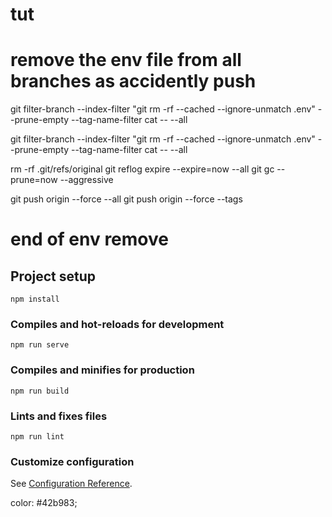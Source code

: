 # tut
# remove the env file from all branches as accidently push
git filter-branch --index-filter "git rm -rf --cached --ignore-unmatch .env" --prune-empty --tag-name-filter cat -- --all

git filter-branch --index-filter "git rm -rf --cached --ignore-unmatch .env" --prune-empty --tag-name-filter cat -- --all

rm -rf .git/refs/original
git reflog expire --expire=now --all
git gc --prune=now --aggressive

git push origin --force --all
git push origin --force --tags

# end of env remove

## Project setup
```
npm install
```

### Compiles and hot-reloads for development
```
npm run serve
```

### Compiles and minifies for production
```
npm run build
```

### Lints and fixes files
```
npm run lint
```

### Customize configuration
See [Configuration Reference](https://cli.vuejs.org/config/).



color: #42b983;



<template>
  <div id="app" :data-theme="isDarkMode ? 'dark' : 'light'">
    <!-- Navigation Bar -->
    <nav class="navbar">
      <div class="navbar-logo">
        <router-link to="/">TaskTracker</router-link>
      </div>
      <ul class="navbar-links">
        <li><router-link to="/">Home</router-link></li>
        <li v-if="!isLoggedIn"><router-link to="/signup">Signup</router-link></li>
        <li v-if="!isLoggedIn"><router-link to="/login">Login</router-link></li>
        <li v-if="isLoggedIn"><router-link to="/profile">Profile</router-link></li>
        <li v-if="isLoggedIn"><router-link to="/dashboard">Dashboard</router-link></li>
      </ul>
      <button class="theme-toggle" @click="toggleTheme">
        {{ isDarkMode ? '☀️ Light Mode' : '🌙 Dark Mode' }}
      </button>
      <button v-if="isLoggedIn" @click="logout">Logout</button>
    </nav>

    <router-view></router-view>
  </div>
</template>

<script>
export default {
  name: 'App',
  data() {
    return {
      isDarkMode: false,
      isLoggedIn: false, // Track login state
    };
  },
  mounted() {
    // Initialize theme and login status
    this.applyTheme();
    this.checkLoginStatus();

    // Listen for storage changes (login/logout)
    window.addEventListener('storage', this.checkLoginStatus);
  },
  methods: {
    checkLoginStatus() {
      const token = localStorage.getItem('token');
      this.isLoggedIn = !!token; // Update login state
      console.log('Login status updated:', this.isLoggedIn);
    },
    toggleTheme() {
      this.isDarkMode = !this.isDarkMode;
      this.applyTheme();
    },
    applyTheme() {
      const savedTheme = localStorage.getItem('theme');
      this.isDarkMode = savedTheme === 'dark';
      document.documentElement.setAttribute('data-theme', this.isDarkMode ? 'dark' : 'light');
    },
    logout() {
        // Clear token and redirect to login
        localStorage.removeItem("token");
        window.dispatchEvent(new Event('storage')); // Trigger the storage event

        this.$router.push("/login");
      },
  },
  // beforeDestroy() {
  //   // Clean up event listener
  //   window.removeEventListener('storage', this.checkLoginStatus);
  // },
};
</script>



<style>
/* Light and Dark Mode Styles */
:root {
  --bg-color: #ffffff;
  --text-color: #2c3e50;
  --navbar-bg-color: #42b983;
  --navbar-text-color: white;
}

[data-theme='dark'] {
  --bg-color: #2c3e50;
  --text-color: #dfffe6;
  --navbar-bg-color: #1b2735;
  --navbar-text-color: #dfffe6;
}

#app {
  font-family: Avenir, Helvetica, Arial, sans-serif;
  -webkit-font-smoothing: antialiased;
  -moz-osx-font-smoothing: grayscale;
  text-align: center;
  color: var(--text-color);
  background-color: var(--bg-color);
  min-height: 100vh;
}

/* Navbar styling */
.navbar {
  display: flex;
  justify-content: space-between;
  align-items: center;
  padding: 10px 20px;
  background-color: var(--navbar-bg-color);
  color: var(--navbar-text-color);
}

.navbar-logo a {
  color: var(--navbar-text-color);
  text-decoration: none;
  font-size: 1.5em;
  font-weight: bold;
}

.navbar-links {
  list-style: none;
  display: flex;
  margin: 0;
  padding: 0;
}

.navbar-links li {
  margin: 0 10px;
}

.navbar-links a {
  color: var(--navbar-text-color);
  text-decoration: none;
  font-weight: bold;
  transition: color 0.3s;
}

.navbar-links a:hover {
  color: var(--bg-color);
}

.theme-toggle {
  background: none;
  border: 2px solid var(--navbar-text-color);
  padding: 5px 10px;
  color: var(--navbar-text-color);
  cursor: pointer;
  border-radius: 5px;
  font-weight: bold;
  transition: background-color 0.3s, color 0.3s;
}

.theme-toggle:hover {
  background-color: var(--navbar-text-color);
  color: var(--navbar-bg-color);
}


/* Responsive Design */
@media (max-width: 768px) {
  .navbar {
    flex-direction: column;
  }

  .navbar-links {
    flex-direction: column;
    align-items: center;
  }

  .navbar-links li {
    margin: 5px 0;
  }
}
</style>
